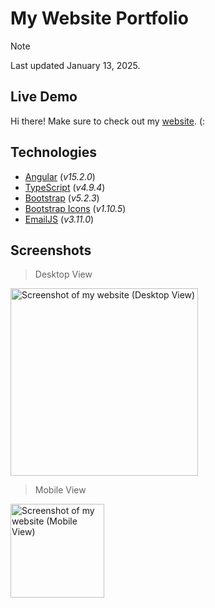 # My Website Portfolio
> [!NOTE]
> Last updated January 13, 2025.

## Live Demo
Hi there! Make sure to check out my [website](https://victor-jr.com/). (:

## Technologies
- [Angular](https://angular.dev) (*v15.2.0*)
- [TypeScript](https://www.typescriptlang.org) (*v4.9.4*)
- [Bootstrap](https://getbootstrap.com) (*v5.2.3*)
- [Bootstrap Icons](https://icons.getbootstrap.com) (*v1.10.5*)
- [EmailJS](https://www.emailjs.com) (*v3.11.0*)

## Screenshots
> Desktop View
<img width="300" alt="Screenshot of my website (Desktop View)" src="https://github.com/user-attachments/assets/37ca3d33-ccf5-49ff-a970-21338ad44735">

> Mobile View
<img width="150" alt="Screenshot of my website (Mobile View)" src="https://github.com/user-attachments/assets/d2d6be13-0974-47fc-89fe-db6a057a77fc">

